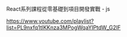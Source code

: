 React系列課程從零基礎到項目開發實戰 - js



https://www.youtube.com/playlist?list=PL9nxfq1tlKKnza3MPogWqaYIPtdW_G2lF